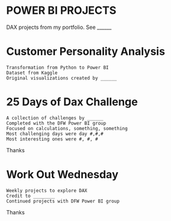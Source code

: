 # POWER BI PROJECTS
    
DAX projects from my portfolio.  See ______


# Customer Personality Analysis

    Transformation from Python to Power BI
    Dataset from Kaggle
    Original visualizations created by ______

     


# 25 Days of Dax Challenge

    A collection of challenges by ______
    Completed with the DFW Power BI group
    Focused on calculations, something, something
    Most challenging days were day #,#,#
    Most interesting ones were #, #, #
    
Thanks 


# Work Out Wednesday

    Weekly projects to explore DAX
    Credit to ________
    Continued projects with DFW Power BI group
    
Thanks 

